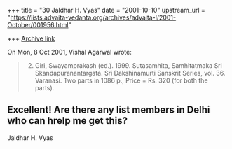+++
title = "30 Jaldhar H. Vyas"
date = "2001-10-10"
upstream_url = "https://lists.advaita-vedanta.org/archives/advaita-l/2001-October/001956.html"

+++
[Archive link](https://lists.advaita-vedanta.org/archives/advaita-l/2001-October/001956.html)

On Mon, 8 Oct 2001, Vishal Agarwal wrote:

> 2. Giri, Swayamprakash (ed.). 1999. Sutasamhita, Samhitatmaka Sri
> Skandapuranantargata. Sri Dakshinamurti Sanskrit Series, vol. 36. Varanasi.
> Two parts in 1086 p., Price = Rs. 320 (for both the parts).
>

Excellent!  Are there any list members in Delhi who can hrelp me get this?
--
Jaldhar H. Vyas <jaldhar at braincells.com>

